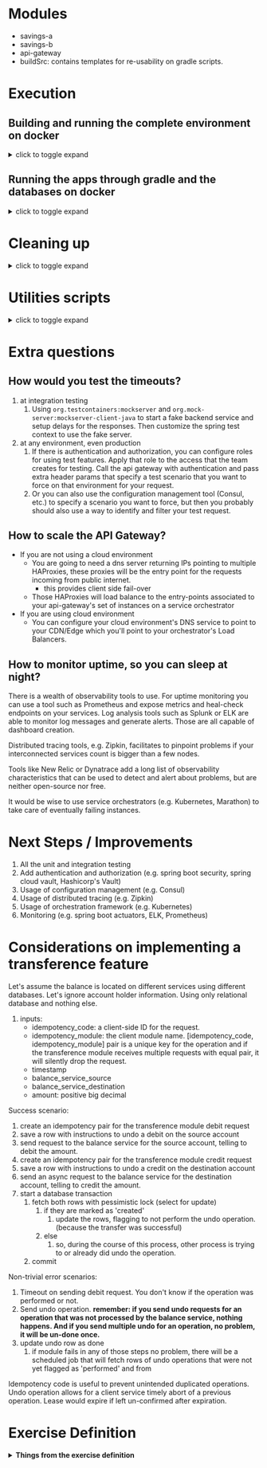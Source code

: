 # Modules

* savings-a
* savings-b
* api-gateway
* buildSrc: contains templates for re-usability on gradle scripts.

# Execution

## Building and running the complete environment on docker

<details>
  <summary>click to toggle expand</summary>

Preparing the images:

```shell
./gradlew bootBuildImage
```

Starting the complete environment:

```shell
cd docker/complete-env
docker compose -p temp up
```

To read the access logs from api gateway:

```shell
docker exec -it temp-api-gateway-1 bash
cat /workspace/access_log.log
```

</details>

## Running the apps through gradle and the databases on docker

<details>
  <summary>click to toggle expand</summary>

Starting the databases:

```shell
cd docker/env-without-apps
docker compose -p temp up
```

Then you choose to

* start all the apps in one go (console logs become mixed):
    * `./gradlew b --parallel --max-workers=4 -x checkstyleMain -x checkstyleTest -x spotbugsMain -x spotbugsTest -x test bootRun -PjvmArgs="-Dreactor.netty.http.server.accessLogEnabled=true"`
* or start each separately:
    * `./gradlew savings-a::bootRun`
    * `./gradlew savings-b::bootRun`
    * `./gradlew api-gateway::bootRun -PjvmArgs="-Dreactor.netty.http.server.accessLogEnabled=true"`

The API Gateway **access logs** will be located on the root folder of the api-gateway module.

</details>

# Cleaning up

<details>
  <summary>click to toggle expand</summary>

```shell
# at the docker compose folder you used the up command
docker compose -p temp down --remove-orphans
```

</details>

# Utilities scripts

<details>
  <summary>click to toggle expand</summary>

At folder `scripts/`

* [api-get-balance.sh](scripts/api-get-balance.sh): send get balance request to the api gateway
    * args:
        * `a` or `b` depending on the module you want to reach
    * example:
        * `scripts/api-get-balance.sh b`
* [api-update-balance.sh](scripts/api-update-balance.sh): send update balance request to the api gateway
    * args:
        * `a` or `b` depending on the module you want to reach
        * amount you want to add or subtract
    * example:
        * `scripts/api-update-balance.sh a -12.32`
* [get-balance.sh](scripts/get-balance.sh): send get balance request to a specific savings server
    * args:
        * port: depending on the module you want to reach
    * example:
        * `scripts/get-balance.sh 8081`
* [update-balance.sh](scripts/update-balance.sh): send update balance request to a specific savings server
    * args:
        * `a` or `b` depending on the module you want to reach
        * amount you want to add or subtract
    * example:
        * `scripts/update-balance.sh 8081 -12.32`

</details>

# Extra questions

## How would you test the timeouts?

1. at integration testing
    1. Using `org.testcontainers:mockserver` and `org.mock-server:mockserver-client-java` to start a fake backend
       service and setup delays for the responses. Then customize the spring test context to use the fake server.
2. at any environment, even production
    1. If there is authentication and authorization, you can configure roles for using test features. Apply that role to
       the access that the team creates for testing. Call the api gateway with authentication and pass extra header
       params that specify a test scenario that you want to force on that environment for your request.
    2. Or you can also use the configuration management tool (Consul, etc.) to specify a scenario you want to force, but
       then you probably should also use a way to identify and filter your test request.

## How to scale the API Gateway?

* If you are not using a cloud environment
    * You are going to need a dns server returning IPs pointing to multiple HAProxies, these proxies will be the entry
      point for the requests incoming from public internet.
        * this provides client side fail-over
    * Those HAProxies will load balance to the entry-points associated to your api-gateway's set of instances on a
      service orchestrator
* If you are using cloud environment
    * You can configure your cloud environment's DNS service to point to your CDN/Edge which you'll point to your
      orchestrator's Load Balancers.

## How to monitor uptime, so you can sleep at night?

There is a wealth of observability tools to use. For uptime monitoring you can use a tool such as Prometheus and expose
metrics and heal-check endpoints on your services. Log analysis tools such as Splunk or ELK are able to monitor log
messages and generate alerts. Those are all capable of dashboard creation.

Distributed tracing tools, e.g. Zipkin, facilitates to pinpoint problems if your interconnected services count is bigger
than a few nodes.

Tools like New Relic or Dynatrace add a long list of observability characteristics that can be used to detect and alert
about problems, but are neither open-source nor free.

It would be wise to use service orchestrators (e.g. Kubernetes, Marathon) to take care of eventually failing instances.

# Next Steps / Improvements

1. All the unit and integration testing
2. Add authentication and authorization (e.g. spring boot security, spring cloud vault, Hashicorp's Vault)
3. Usage of configuration management (e.g. Consul)
4. Usage of distributed tracing (e.g. Zipkin)
5. Usage of orchestration framework (e.g. Kubernetes)
6. Monitoring (e.g. spring boot actuators, ELK, Prometheus)

# Considerations on implementing a transference feature

Let's assume the balance is located on different services using different databases. Let's ignore account holder
information. Using only relational database and nothing else.

1. inputs:
    * idempotency_code: a client-side ID for the request.
    * idempotency_module: the client module name. \[idempotency_code, idempotency_module\] pair is a unique key for the
      operation and if the transference module receives multiple requests with equal pair, it will silently drop the
      request.
    * timestamp
    * balance_service_source
    * balance_service_destination
    * amount: positive big decimal

Success scenario:

1. create an idempotency pair for the transference module debit request
2. save a row with instructions to undo a debit on the source account
3. send request to the balance service for the source account, telling to debit the amount.
4. create an idempotency pair for the transference module credit request
5. save a row with instructions to undo a credit on the destination account
6. send an async request to the balance service for the destination account, telling to credit the amount.
7. start a database transaction
    1. fetch both rows with pessimistic lock (select for update)
        1. if they are marked as 'created'
            1. update the rows, flagging to not perform the undo operation. (because the transfer was successful)
        2. else
            1. so, during the course of this process, other process is trying to or already did undo the operation.
    2. commit

Non-trivial error scenarios:

1. Timeout on sending debit request. You don't know if the operation was performed or not.
2. Send undo operation. **remember: if you send undo requests for an operation that was not processed by the balance
   service, nothing happens. And if you send multiple undo for an operation, no problem, it will be un-done once.**
3. update undo row as done
    1. if module fails in any of those steps no problem, there will be a scheduled job that will fetch rows of undo
       operations that were not yet flagged as 'performed' and from

Idempotency code is useful to prevent unintended duplicated operations. Undo operation allows for a client service
timely abort of a previous operation. Lease would expire if left un-confirmed after expiration.

# Exercise Definition

<details>
  <summary><b>Things from the exercise definition</b></summary>

# Requirements

## API Gateway

- run on port 8080
- respond in less than 5 seconds, else throw a timeout.
- log to file all incoming requests as info level

## Savings A

- run on port 8081
- return the current balance for account A
- increase/decrease the balance for account A
- persist the balance in a PostgreSQL database. Feel free to define your schema.

## Savings B

- run on port 8082
- return the current balance for account B
- increase/decrease the balance for account B

# Sequence Diagrams

## Savings A

![](documentation/image/sequence-diagram-savings-a.png "sequence diagram savings a")

## Savings B

![](documentation/image/sequence-diagram-savings-b.png "sequence diagram savings b")

</details>